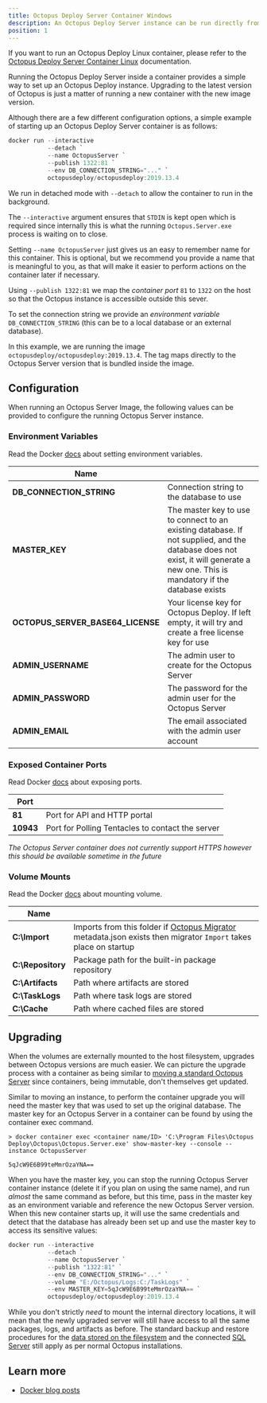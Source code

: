 ```yaml
---
title: Octopus Deploy Server Container Windows
description: An Octopus Deploy Server instance can be run directly from within a container.
position: 1
---
```


If you want to run an Octopus Deploy Linux container, please refer to the [Octopus Deploy Server Container Linux](/docs/installation/octopus-in-container/octopus-server-container-linux.md) documentation.

Running the Octopus Deploy Server inside a container provides a simple way to set up an Octopus Deploy instance. Upgrading to the latest version of Octopus is just a matter of running a new container with the new image version.

Although there are a few different configuration options, a simple example of starting up an Octopus Deploy Server container is as follows:

```PowerShell
docker run --interactive 
           --detach `
           --name OctopusServer `
           --publish 1322:81 `
           --env DB_CONNECTION_STRING="..." `
           octopusdeploy/octopusdeploy:2019.13.4
```

We run in detached mode with `--detach` to allow the container to run in the background.

The `--interactive` argument ensures that `STDIN` is kept open which is required since internally this is what the running `Octopus.Server.exe` process is waiting on to close.

Setting `--name OctopusServer` just gives us an easy to remember name for this container. This is optional, but we recommend you provide a name that is meaningful to you, as that will make it easier to perform actions on the container later if necessary.

Using `--publish 1322:81` we map the _container port_ `81` to `1322` on the host so that the Octopus instance is accessible outside this sever.

To set the connection string we provide an _environment variable_ `DB_CONNECTION_STRING` (this can be to a local database or an external database).

In this example, we are running the image `octopusdeploy/octopusdeploy:2019.13.4`. The tag maps directly to the Octopus Server version that is bundled inside the image.

## Configuration

When running an Octopus Server Image, the following values can be provided to configure the running Octopus Server instance.

### Environment Variables

Read the Docker [docs](https://docs.docker.com/engine/reference/commandline/run/#set-environment-variables--e---env---env-file) about setting environment variables.

|  Name       |    |
| ------------- | ------- |
|**DB_CONNECTION_STRING**|Connection string to the database to use|
|**MASTER_KEY**|The master key to use to connect to an existing database. If not supplied, and the database does not exist, it will generate a new one. This is mandatory if the database exists|
|**OCTOPUS_SERVER_BASE64_LICENSE**|Your license key for Octopus Deploy. If left empty, it will try and create a free license key for use
|**ADMIN_USERNAME**|The admin user to create for the Octopus Server|
|**ADMIN_PASSWORD**|The password for the admin user for the Octopus Server|
|**ADMIN_EMAIL**|The email associated with the admin user account|

### Exposed Container Ports
Read Docker [docs](https://docs.docker.com/engine/reference/commandline/run/#publish-or-expose-port--p---expose) about exposing ports.

|  Port       |    |
| ------------- | ------- |
|**81**| Port for API and HTTP portal |
|**10943**|Port for Polling Tentacles to contact the server|

_The Octopus Server container does not currently support HTTPS however this should be available sometime in the future_

### Volume Mounts

Read the Docker [docs](https://docs.docker.com/engine/reference/commandline/run/#mount-volume--v---read-only) about mounting volume.

|  Name       |    |
| ------------- | ------- |
|**C:\Import**|Imports from this folder if [Octopus Migrator](/docs/octopus-rest-api/octopus.migrator.exe-command-line/index.md) metadata.json exists then migrator `Import` takes place on startup|
|**C:\Repository**|Package path for the built-in package repository|
|**C:\Artifacts**|Path where artifacts are stored|
|**C:\TaskLogs**|Path where task logs are stored|
|**C:\Cache**|Path where cached files are stored|

## Upgrading

When the volumes are externally mounted to the host filesystem, upgrades between Octopus versions are much easier. We can picture the upgrade process with a container as being similar to [moving a standard Octopus Server](/docs/administration/managing-infrastructure/moving-your-octopus/move-the-database-and-server.md) since containers, being immutable, don't themselves get updated.

Similar to moving an instance, to perform the container upgrade you will need the master key that was used to set up the original database. The master key for an Octopus Server in a container can be found by using the container exec command.

```
> docker container exec <container name/ID> 'C:\Program Files\Octopus Deploy\Octopus\Octopus.Server.exe' show-master-key --console --instance OctopusServer

5qJcW9E6B99teMmrOzaYNA==
```

When you have the master key, you can stop the running Octopus Server container instance (delete it if you plan on using the same name), and run _almost_ the same command as before, but this time, pass in the master key as an environment variable and reference the new Octopus Server version. When this new container starts up, it will use the same credentials and detect that the database has already been set up and use the master key to access its sensitive values:

```PowerShell
docker run --interactive
           --detach `
           --name OctopusServer `
           --publish "1322:81" `
           --env DB_CONNECTION_STRING="..." `
           --volume "E:/Octopus/Logs:C:/TaskLogs" `
           --env MASTER_KEY=5qJcW9E6B99teMmrOzaYNA== `
           octopusdeploy/octopusdeploy:2019.13.4
```

While you don't strictly _need_ to mount the internal directory locations, it will mean that the newly upgraded server will still have access to all the same packages, logs, and artifacts as before. The standard backup and restore procedures for the [data stored on the filesystem](/docs/administration/data/backup-and-restore.md#octopus-file-storage) and the connected [SQL Server](/docs/administration/data/octopus-database/index.md) still apply as per normal Octopus installations.

## Learn more

 - [Docker blog posts](http://octopus.com/blog/tag/docker)

